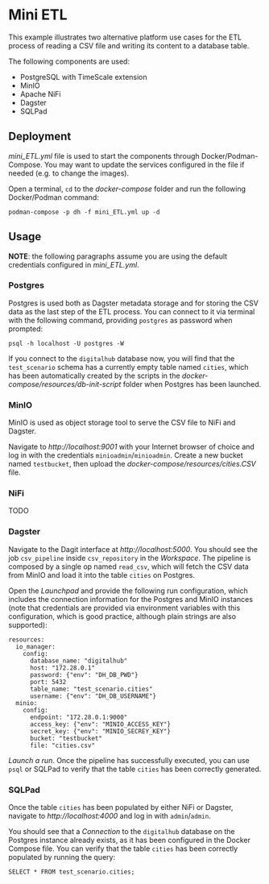 # Mini ETL

This example illustrates two alternative platform use cases for the ETL process of reading a CSV file and writing its content to a database table.

The following components are used:

- PostgreSQL with TimeScale extension
- MinIO
- Apache NiFi
- Dagster
- SQLPad

## Deployment

*mini_ETL.yml* file is used to start the components through Docker/Podman-Compose. You may want to update the services configured in the file if needed (e.g. to change the images).

Open a terminal, `cd` to the *docker-compose* folder and run the following Docker/Podman command:

```shell
podman-compose -p dh -f mini_ETL.yml up -d
```

## Usage

**NOTE**: the following paragraphs assume you are using the default credentials configured in *mini_ETL.yml*.

### Postgres

Postgres is used both as Dagster metadata storage and for storing the CSV data as the last step of the ETL process. You can connect to it via terminal with the following command, providing `postgres` as password when prompted:

```shell
psql -h localhost -U postgres -W
```

If you connect to the `digitalhub` database now, you will find that the `test_scenario` schema has a currently empty table named `cities`, which has been automatically created by the scripts in the *docker-compose/resources/db-init-script* folder when Postgres has been launched.

### MinIO

MinIO is used as object storage tool to serve the CSV file to NiFi and Dagster.

Navigate to *http://localhost:9001* with your Internet browser of choice and log in with the credentials `minioadmin`/`minioadmin`. Create a new bucket named `testbucket`, then upload the *docker-compose/resources/cities.CSV* file.

### NiFi

TODO

### Dagster

Navigate to the Dagit interface at *http://localhost:5000*. You should see the job `csv_pipeline` inside `csv_repository` in the *Workspace*. The pipeline is composed by a single op named `read_csv`, which will fetch the CSV data from MinIO and load it into the table `cities` on Postgres.

Open the *Launchpad* and provide the following run configuration, which includes the connection information for the Postgres and MinIO instances (note that credentials are provided via environment variables with this configuration, which is good practice, although plain strings are also supported):

```
resources:
  io_manager:
    config:
      database_name: "digitalhub"
      host: "172.28.0.1"
      password: {"env": "DH_DB_PWD"}
      port: 5432
      table_name: "test_scenario.cities"
      username: {"env": "DH_DB_USERNAME"}
  minio:
    config:
      endpoint: "172.28.0.1:9000"
      access_key: {"env": "MINIO_ACCESS_KEY"}
      secret_key: {"env": "MINIO_SECREY_KEY"}
      bucket: "testbucket"
      file: "cities.csv"
```

*Launch a run*. Once the pipeline has successfully executed, you can use `psql` or SQLPad to verify that the table `cities` has been correctly generated.

### SQLPad

Once the table `cities` has been populated by either NiFi or Dagster, navigate to *http://localhost:4000* and log in with `admin`/`admin`.

You should see that a *Connection* to the `digitalhub` database on the Postgres instance already exists, as it has been configured in the Docker Compose file. You can verify that the table `cities` has been correctly populated by running the query:

```
SELECT * FROM test_scenario.cities;
```
